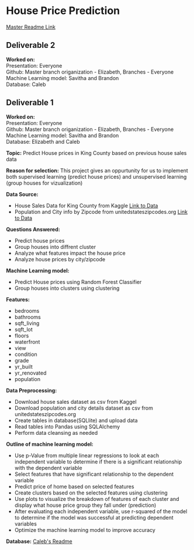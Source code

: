 # House Price Prediction

[Master Readme Link](https://github.com/ElizMishina/Data_analytics_Bootcamp_Project/tree/main)

## Deliverable 2

**Worked on:**  
Presentation: Everyone  
Github: Master branch origanization - Elizabeth, Branches - Everyone  
Machine Learning model: Savitha and Brandon  
Database: Caleb  




## Deliverable 1

**Worked on:**  
Presentation: Everyone  
Github: Master branch origanization - Elizabeth, Branches - Everyone  
Machine Learning model: Savitha and Brandon  
Database: Elizabeth and Caleb  

**Topic:** Predict House prices in King County based on previous house sales data  

**Reason for selection:** This project gives an oppurtunity for us to implement both supervised learning (predict house prices) and unsupervised learning (group houses for vizualization)  

**Data Source:**  

- House Sales Data for King County from Kaggle [Link to Data](https://www.kaggle.com/achyutanandaparida/dataset%20from%20%20house%20sales%20in%20king%20county,%20usa)  
- Population and City info by Zipcode from unitedstateszipcodes.org [Link to Data](https://www.unitedstateszipcodes.org/wa/#zips-list)

**Questions Answered:**  

- Predict house prices  
- Group houses into diffrent cluster  
- Analyze what features impact the house price  
- Analyze house prices by city/zipcode

**Machine Learning model:**  

- Predict House prices using Random Forest Classifier  
- Group houses into clusters using clustering  

**Features:**

- bedrooms
- bathrooms
- sqft_living
- sqft_lot
- floors
- waterfront
- view
- condition
- grade
- yr_built
- yr_renovated
- population

**Data Preprocessing:**

- Download house sales dataset as csv from Kaggel
- Download population and city details dataset as csv from unitedstateszipcodes.org
- Create tables in database(SQLlite) and upload data
- Read tables into Pandas using SQLAlchemy
- Perform data cleansing as needed

**Outline of machine learning model:**

- Use p-Value from multiple linear regressions to look at each independent variable to determine if there is a significant relationship with the dependent variable
- Select features that have significant relationship to the dependent variable
- Predict price of home based on selected features
- Create clusters based on the selected features using clustering
- Use plots to visualize the breakdown of features of each cluster and display what house price group they fall under (prediction)
- After evaluating each independent variable, use r-squared of the model to determine if the model was successful at predicting dependent variables
- Optimize the machine learning model to improve accuracy

**Database:**
[Caleb's Readme](https://github.com/ElizMishina/Data_analytics_Bootcamp_Project/tree/Caleb)